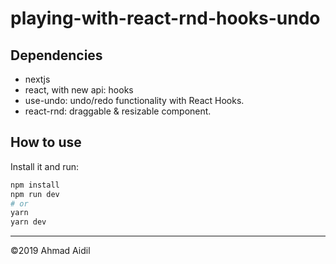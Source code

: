 # playing-with-react-rnd-hooks-undo

## Dependencies
* nextjs
* react, with new api: hooks
* use-undo: undo/redo functionality with React Hooks.
* react-rnd: draggable & resizable component.

## How to use

Install it and run:

```bash
npm install
npm run dev
# or
yarn
yarn dev
```

---
&copy;2019 Ahmad Aidil
